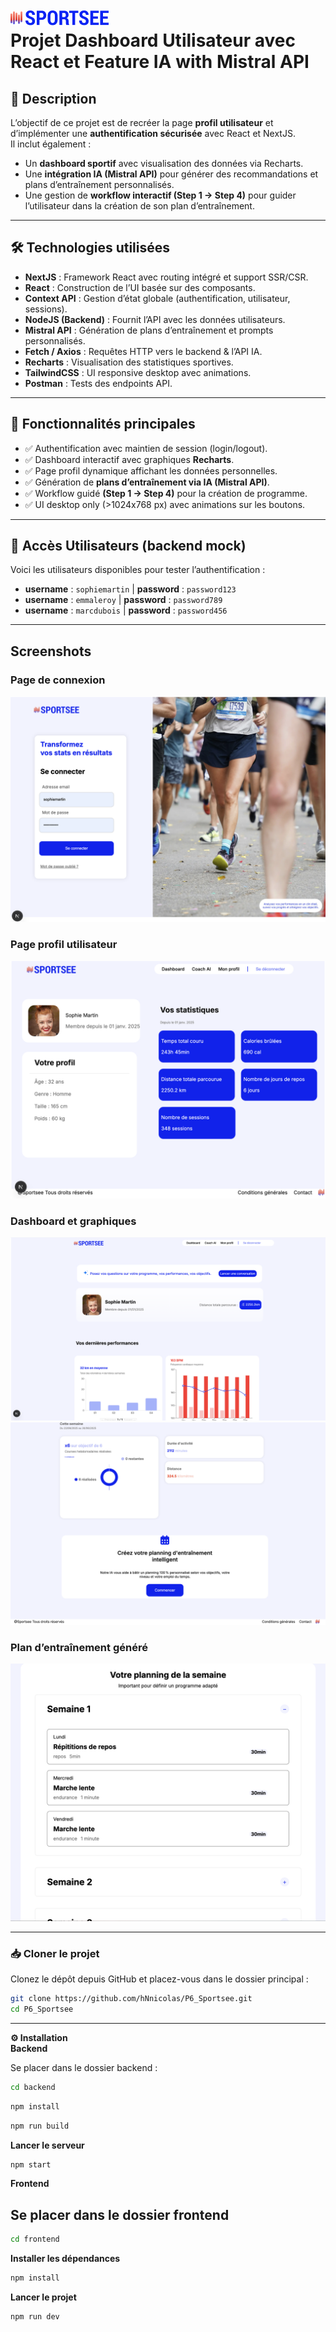 # ![SportSee Logo](frontend/public/images/logo.png) <br> Projet Dashboard Utilisateur avec React et Feature IA with Mistral API 

## 📖 Description

L’objectif de ce projet est de recréer la page **profil utilisateur** et d’implémenter une **authentification sécurisée** avec React et NextJS.  
Il inclut également :  

- Un **dashboard sportif** avec visualisation des données via Recharts.  
- Une **intégration IA (Mistral API)** pour générer des recommandations et plans d’entraînement personnalisés.  
- Une gestion de **workflow interactif (Step 1 → Step 4)** pour guider l’utilisateur dans la création de son plan d’entraînement.  

---

## 🛠️ Technologies utilisées

- **NextJS** : Framework React avec routing intégré et support SSR/CSR.  
- **React** : Construction de l’UI basée sur des composants.  
- **Context API** : Gestion d’état globale (authentification, utilisateur, sessions).  
- **NodeJS (Backend)** : Fournit l’API avec les données utilisateurs.  
- **Mistral API** : Génération de plans d’entraînement et prompts personnalisés.  
- **Fetch / Axios** : Requêtes HTTP vers le backend & l’API IA.  
- **Recharts** : Visualisation des statistiques sportives.  
- **TailwindCSS** : UI responsive desktop avec animations.  
- **Postman** : Tests des endpoints API.  

---

## 🚀 Fonctionnalités principales

- ✅ Authentification avec maintien de session (login/logout).  
- ✅ Dashboard interactif avec graphiques **Recharts**.  
- ✅ Page profil dynamique affichant les données personnelles.  
- ✅ Génération de **plans d’entraînement via IA (Mistral API)**.  
- ✅ Workflow guidé **(Step 1 → Step 4)** pour la création de programme.  
- ✅ UI desktop only (>1024x768 px) avec animations sur les boutons. 
---

## 👤 Accès Utilisateurs (backend mock)

Voici les utilisateurs disponibles pour tester l’authentification :  

- **username** : `sophiemartin` | **password** : `password123`  
- **username** : `emmaleroy` | **password** : `password789`  
- **username** : `marcdubois` | **password** : `password456`  

---

## Screenshots

### Page de connexion
![Login](frontend/public/images/screenshot/screenshot_login.png)

### Page profil utilisateur
![Profil](frontend/public/images/screenshot/screenshot_profil.png)

### Dashboard et graphiques
![Dashboard 1](frontend/public/images/screenshot/screenshot_dashboard-1.png)
![Dashboard 2](frontend/public/images/screenshot/screenshot_dashboard-2.png)

### Plan d’entraînement généré
![Plan d'entraînement](frontend/public/images/screenshot/screenshot_plan_entrainement.png)


---
### 📥 Cloner le projet

Clonez le dépôt depuis GitHub et placez-vous dans le dossier principal :

```bash
git clone https://github.com/hNnicolas/P6_Sportsee.git
cd P6_Sportsee
```
---
**⚙️ Installation** <br>
**Backend**

Se placer dans le dossier backend :

```bash
cd backend
```
```bash
npm install
```
```bash
npm run build
```
**Lancer le serveur**
```bash
npm start
```
**Frontend**

## Se placer dans le dossier frontend
```bash
cd frontend
```
**Installer les dépendances**
```bash
npm install
```
**Lancer le projet**
```bash
npm run dev
```
